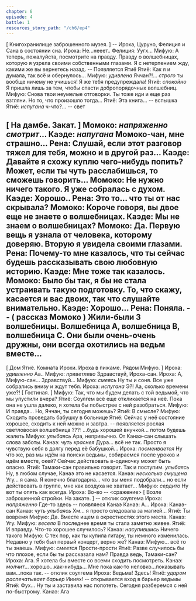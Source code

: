 ```yaml
---
chapter: 6
episode: 4
battle: 1
resources_story_path: "/ch6/ep4"
---
```

[ Книгохранилище заброшенного музея. ]
--  Ироха, Цуруно, Фелиция и Сана в состоянии сна.
Ироха: Не...нееет..
Фелиция: Уугх...
Мифую: А теперь, пожалуйста, посмотрите на правду. Правду о волшебницах, которую я узрела своими собственными глазами. Я с нетерпением жду, какими же вы вернетесь назад.
-- Появляется Ятиё
Ятиё: Как я и думала, так всё и обернулось...
Мифую: *удивлена* Яччан?!... *строго* ты вообще ничему не учишься! Я же тебя предупреждала!
Ятиё: *спокойно* Я пришла лишь за тем, чтобы спасти добропорядочных волшебниц.
Мифую: Снова твои неумелые отговорки. Ты тоже иди и еще раз взгляни. Но то, что произошло тогда...
Ятиё: Эта книга...
-- вспышка
Ятиё: *испугана* ч-что?...
-- свет

[ На дамбе. Закат. ]
Момоко: *напряженно смотрит*...
Каэде: *напугана* Момоко-чан, мне страшно...
Рена: Слушай, если этот разговор тяжел для тебя, можно и в другой раз...
Каэде: Давайте я схожу куплю чего-нибудь попить? Может, если ты чуть расслабишься, то сможешь говорить...
Момоко: Не нужно ничего такого. Я уже собралась с духом.
Каэде: Хорошо..
Рена: Это то... что ты от нас скрывала?
Момоко: Короче говоря, вы двое еще не знаете о волшебницах.
Каэде: Мы не знаем о волшебницах?
Момоко: Да. Первую вещь я узнала от человека, которому доверяю. Вторую я увидела своими глазами.
Рена: Почему-то мне казалось, что ты сейчас будешь рассказывать свою любовную историю.
Каэде: Мне тоже так казалось.
Момоко: Было бы так, я бы не стала устраивать такую подготовку. То, что скажу, касается и вас двоих, так что слушайте внимательно.
Каэде: Хорошо...
Рена: Поняла.
-- ( рассказ Момоко )
Жили-были 3 волшебницы. Волшебница А, волшебница B, волшебница С. Они были очень-очень дружны, они всегда охотились на ведьм вместе...
--

[ Дом Ятиё. Комната Ирохи. Ироха в пижаме. Рядом Мифую. ]
Ироха: *удивленно* Аа..
Мифую: *приветливо* Здравствуй, Ироха-сан.
Ироха: А, Мифую-сан... Здравствуй...
Мифую: *смеясь* Ну ты и соня. Все уже собрались внизу и ждут тебя.
Ироха: *испугана* Э?! Аа, сколько времени уже?!
[ Гостиная. ]
Мифую: Так, что мы будем делать с той ведьмой, что мы упустили вчера?
Ятиё: Соулгем всё еще откликается на неё. Пока она не ушла далеко, я хотела бы побыстрее с ней разобраться.
Мифую: И правда... Но, Яччан, ты сегодня можешь?
Ятиё: В смысле?
Мифую: Сходить проведать бабушку в больнице
Ятиё: Сейчас у неё состояние хорошее, сходить к ней можно и завтра.
-- появляется рослая светловосая волшебница
???: ...будь хорошей внучкой... потом будешь жалеть
Мифую: *улыбаясь* Ара, непривычно. От Канаэ-сан слышать слова заботы.
Канаэ: *чуть краснея* Дура... всё не так. Просто я чувствую себя в долгу перед её бабушкой...
Ироха: *посмеивается* Ну что же, раз мы идём на поиски ведьмы, собираемся после уроков и идём вместе, окей? Сейчас действовать в-одиночку может быть опасно.
Ятиё: Тамаки-сан правильно говорит. Так и поступим. *улыбаясь* Ну, в любом случае, Канаэ это не касается.
Канаэ: *несколько смущена* Угу... я сама. Я конечно благодарна... что вы меня подобрали... но если действовать в группе, мне как воздуха не хватает...
Мифую: *сердито* Ну вот ты опять как всегда.
Ироха: Во-во
-- <сражение>
[ Возле заброшенной стройки. На закате. ]
-- отклик соулгема
Ироха: *напряженно* Где-то здесь
-- появляеся Канаэ
Канаэ: А...
Ироха: Канаэ-сан
Канаэ: *чуть улыбаясь* Хм... я просто следовала за магией...
Ятиё: Ты вовремя
Мифую: Да. Вместе ищем в окрестностях этого места.
Канаэ: Угу.
Мифую: *весело* В последнее время ты стала заметно живее.
Ятиё: И вправду. Что-то хорошее случилось?
Канаэ: *насупившись* Ничего такого
Мифую: С тех пор, как ты купила гитару, ты немного изменилась. Недавно у тебя был первый концерт, верно же?
Канаэ: Мифую... всё то ты знаешь.
Мифую: *смеется* Прости-прости
Ятиё: Разве случилось бы что плохое, если бы ты рассказала нам? Правда ведь, Тамаки-сан?
Ироха: Ага. Я хотела бы вместе со всеми сходить посмотреть.
Канаэ: *молчит*... хорошо...как-нибудь... Мне пока как-то неловко...показывать вам...пока так.
-- отклик соулгема
Ироха: Ведьма! Здесь!
Ятиё: *ударом распечатывает барьер* Иииях!
-- открывается вход в барьер ведьмы
Ятиё: Фух... Ну ты и заставила нас попотеть. Сегодня разберемся с ней по-быстрому.
Канаэ: Ага
